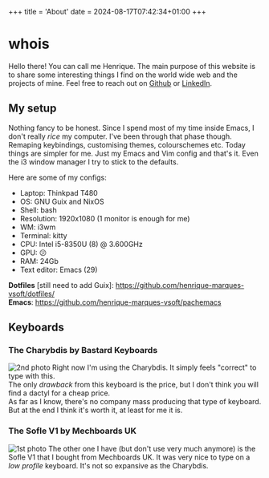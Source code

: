 +++
title = 'About'
date = 2024-08-17T07:42:34+01:00
+++

# whois

Hello there! You can call me Henrique.
The main purpose of this website is to share some interesting things I find on the world wide web and the projects of mine.
Feel free to reach out on [Github](https://github.com/henrique-marques-vsoft) or [LinkedIn](https://www.linkedin.com/in/all123all/).

## My setup
Nothing fancy to be honest. Since I spend most of my time inside Emacs, I don't really _rice_ my computer.
I've been through that phase though. Remaping keybindings, customising themes, colourschemes etc.
Today things are simpler for me. Just my Emacs and Vim config and that's it. Even the i3 window manager I try to stick to the defaults.

Here are some of my configs:
- Laptop: Thinkpad T480
- OS: GNU Guix and NixOS
- Shell: bash
- Resolution: 1920x1080 (1 monitor is enough for me)
- WM: i3wm
- Terminal: kitty
- CPU: Intel i5-8350U (8) @ 3.600GHz
- GPU: 😕
- RAM: 24Gb
- Text editor: Emacs (29)

**Dotfiles** [still need to add Guix]: https://github.com/henrique-marques-vsoft/dotfiles/  
**Emacs**: https://github.com/henrique-marques-vsoft/pachemacs

## Keyboards
### The Charybdis by Bastard Keyboards
![2nd photo](https://i.imgur.com/vqbSpXX.jpeg)
Right now I'm using the Charybdis. It simply feels "correct" to type with this.  
The only _drawback_ from this keyboard is the price, but I don't think you will find a dactyl for a cheap price.  
As far as I know, there's no company mass producing that type of keyboard.  
But at the end I think it's worth it, at least for me it is.

### The Sofle V1 by Mechboards UK
![1st photo](https://i.imgur.com/O4zYPni.jpeg)
The other one I have (but don't use very much anymore) is the Sofle V1 that I bought from Mechboards UK.
It was very nice to type on a _low profile_ keyboard. It's not so expansive as the Charybdis.
